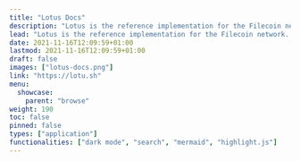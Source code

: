 ```yaml
---
title: "Lotus Docs"
description: "Lotus is the reference implementation for the Filecoin network. It is written in Go, and is maintained by the Protocol Labs team."
lead: "Lotus is the reference implementation for the Filecoin network. It is written in Go, and is maintained by the Protocol Labs team."
date: 2021-11-16T12:09:59+01:00
lastmod: 2021-11-16T12:09:59+01:00
draft: false
images: ["lotus-docs.png"]
link: "https://lotu.sh"
menu:
  showcase:
    parent: "browse"
weight: 190
toc: false
pinned: false
types: ["application"]
functionalities: ["dark mode", "search", "mermaid", "highlight.js"]
---
```

